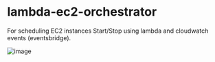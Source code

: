 # lambda-ec2-orchestrator
For scheduling EC2 instances Start/Stop using lambda and cloudwatch events (eventsbridge).


![image](https://github.com/user-attachments/assets/7f819bd9-39a6-450c-84d9-7879676564cd)
